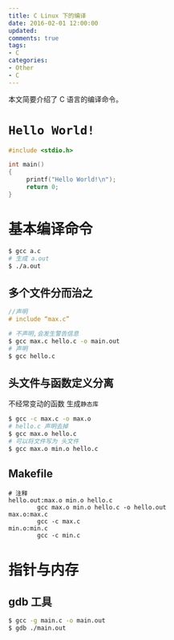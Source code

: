 ```yaml
---
title: C Linux 下的编译
date: 2016-02-01 12:00:00
updated:
comments: true
tags:
- C
categories:
- Other
- C
---
```


本文简要介绍了 C 语言的编译命令。

<!--more-->

# `Hello World!`

```c
#include <stdio.h>

int main()
{  
     printf("Hello World!\n");
     return 0;
}
```

# 基本编译命令

```bash
$ gcc a.c
# 生成 a.out
$ ./a.out
```

## 多个文件分而治之

```c
//声明
# include “max.c”
```

```bash
# 不声明,会发生警告信息
$ gcc max.c hello.c -o main.out
# 声明
$ gcc hello.c
```

## 头文件与函数定义分离

不经常变动的函数 生成`静态库`

```bash
$ gcc -c max.c -o max.o
# hello.c 声明去掉
$ gcc max.o hello.c
# 可以将文件写为 头文件
$ gcc max.o min.o hello.c
```

## Makefile

```
# 注释
hello.out:max.o min.o hello.c
        gcc max.o min.o hello.c -o hello.out
max.o:max.c
        gcc -c max.c
min.o:min.c
        gcc -c min.c
```

# 指针与内存

## gdb 工具

```bash
$ gcc -g main.c -o main.out
$ gdb ./main.out
```
